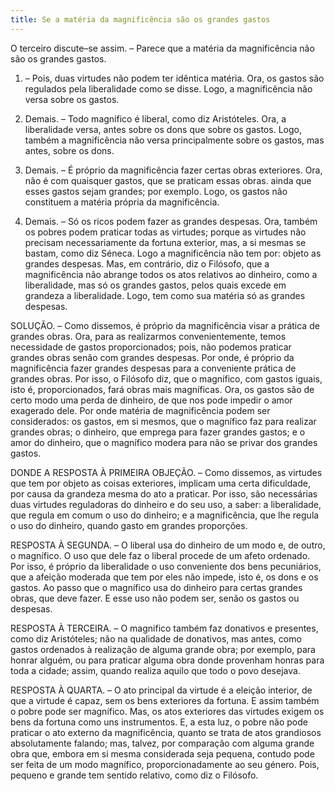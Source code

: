 ```yaml
---
title: Se a matéria da magnificência são os grandes gastos
---
```


O terceiro discute–se assim. – Parece que a matéria da magnificência não são os grandes gastos.  

1. – Pois, duas virtudes não podem ter idêntica matéria. Ora, os gastos são regulados pela liberalidade como se disse. Logo, a magnificência não versa sobre os gastos.  

2. Demais. – Todo magnífico é liberal, como diz Aristóteles. Ora, a liberalidade versa, antes sobre os dons que sobre os gastos. Logo, também a magnificência não versa principalmente sobre os gastos, mas antes, sobre os dons.  

3. Demais. – É próprio da magnificência fazer certas obras exteriores. Ora, não é com quaisquer gastos, que se praticam essas obras. ainda que esses gastos sejam grandes; por exemplo. Logo, os gastos não constituem a matéria própria da magnificência.  

4. Demais. – Só os ricos podem fazer as grandes despesas. Ora, também os pobres podem praticar todas as virtudes; porque as virtudes não precisam necessariamente da fortuna exterior, mas, a si mesmas se bastam, como diz Séneca. Logo a magnificência não tem por: objeto as grandes despesas.  Mas, em contrário, diz o Filósofo, que a magnificência não abrange todos os atos relativos ao dinheiro, como a liberalidade, mas só os grandes gastos, pelos quais excede em grandeza a liberalidade. Logo, tem como sua matéria só as grandes despesas.  

SOLUÇÃO. – Como dissemos, é próprio da magnificência visar a prática de grandes obras. Ora, para as realizarmos convenientemente, temos necessidade de gastos proporcionados; pois, não podemos praticar grandes obras senão com grandes despesas. Por onde, é próprio da magnificência fazer grandes despesas para a conveniente prática de grandes obras. Por isso, o Filósofo diz, que o magnífico, com gastos iguais, isto é, proporcionados, fará obras mais magníficas. Ora, os gastos são de certo modo uma perda de dinheiro, de que nos pode impedir o amor exagerado dele. Por onde matéria de magnificência podem ser considerados: os gastos, em si mesmos, que o magnífico faz para realizar grandes obras; o dinheiro, que emprega para fazer grandes gastos; e o amor do dinheiro, que o magnífico modera para não se privar dos grandes gastos.  

DONDE A RESPOSTA À PRIMEIRA OBJEÇÃO. – Como dissemos, as virtudes que tem por objeto as coisas exteriores, implicam uma certa dificuldade, por causa da grandeza mesma do ato a praticar. Por isso, são necessárias duas virtudes reguladoras do dinheiro e do seu uso, a saber: a liberalidade, que regula em comum o uso do dinheiro; e a magnificência, que lhe regula o uso do dinheiro, quando gasto em grandes proporções.  

RESPOSTA À SEGUNDA. – O liberal usa do dinheiro de um modo e, de outro, o magnífico. O uso que dele faz o liberal procede de um afeto ordenado. Por isso, é próprio da liberalidade o uso conveniente dos bens pecuniários, que a afeição moderada que tem por eles não impede, isto é, os dons e os gastos. Ao passo que o magnífico usa do dinheiro para certas grandes obras, que deve fazer. E esse uso não podem ser, senão os gastos ou despesas.  

RESPOSTA À TERCEIRA. – O magnifico também faz donativos e presentes, como diz Aristóteles; não na qualidade de donativos, mas antes, como gastos ordenados à realização de alguma grande obra; por exemplo, para honrar alguém, ou para praticar alguma obra donde provenham honras para toda a cidade; assim, quando realiza aquilo que todo o povo desejava.  

RESPOSTA À QUARTA. – O ato principal da virtude é a eleição interior, de que a virtude é capaz, sem os bens exteriores da fortuna. E assim também o pobre pode ser magnífico. Mas, os atos exteriores das virtudes exigem os bens da fortuna como uns instrumentos. E, a esta luz, o pobre não pode praticar o ato externo da magnificência, quanto se trata de atos grandiosos absolutamente falando; mas, talvez, por comparação com alguma grande obra que, embora em si mesma considerada seja pequena, contudo pode ser feita de um modo magnífico, proporcionadamente ao seu género. Pois, pequeno e grande tem sentido relativo, como diz o Filósofo.